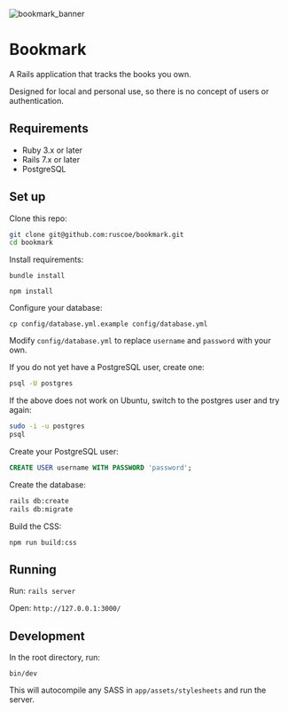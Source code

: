 ![bookmark_banner](https://github.com/user-attachments/assets/6e0dcdec-3a5d-47b8-b944-41ae0fe4dee9)

# Bookmark

A Rails application that tracks the books you own.

Designed for local and personal use, so there is no concept of users or
authentication.

## Requirements

- Ruby 3.x or later
- Rails 7.x or later
- PostgreSQL

## Set up

Clone this repo:

```bash
git clone git@github.com:ruscoe/bookmark.git
cd bookmark
```

Install requirements:

`bundle install`

`npm install`

Configure your database:

`cp config/database.yml.example config/database.yml`

Modify `config/database.yml` to replace `username` and `password` with your own.

If you do not yet have a PostgreSQL user, create one:

```bash
psql -U postgres
```

If the above does not work on Ubuntu, switch to the postgres user and try again:

```bash
sudo -i -u postgres
psql
```

Create your PostgreSQL user:

```sql
CREATE USER username WITH PASSWORD 'password';
```

Create the database:

```bash
rails db:create
rails db:migrate
```

Build the CSS:

`npm run build:css`

## Running

Run: `rails server`

Open: `http://127.0.0.1:3000/`

## Development

In the root directory, run:

`bin/dev`

This will autocompile any SASS in `app/assets/stylesheets` and run the server.
